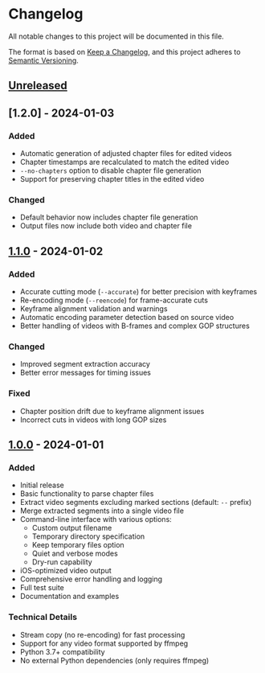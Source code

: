 # Changelog

All notable changes to this project will be documented in this file.

The format is based on [Keep a Changelog](https://keepachangelog.com/en/1.0.0/),
and this project adheres to [Semantic Versioning](https://semver.org/spec/v2.0.0.html).

## [Unreleased]

## [1.2.0] - 2024-01-03

### Added
- Automatic generation of adjusted chapter files for edited videos
- Chapter timestamps are recalculated to match the edited video
- `--no-chapters` option to disable chapter file generation
- Support for preserving chapter titles in the edited video

### Changed
- Default behavior now includes chapter file generation
- Output files now include both video and chapter file

## [1.1.0] - 2024-01-02

### Added
- Accurate cutting mode (`--accurate`) for better precision with keyframes
- Re-encoding mode (`--reencode`) for frame-accurate cuts
- Keyframe alignment validation and warnings
- Automatic encoding parameter detection based on source video
- Better handling of videos with B-frames and complex GOP structures

### Changed
- Improved segment extraction accuracy
- Better error messages for timing issues

### Fixed
- Chapter position drift due to keyframe alignment issues
- Incorrect cuts in videos with long GOP sizes

## [1.0.0] - 2024-01-01

### Added
- Initial release
- Basic functionality to parse chapter files
- Extract video segments excluding marked sections (default: `--` prefix)
- Merge extracted segments into a single video file
- Command-line interface with various options:
  - Custom output filename
  - Temporary directory specification
  - Keep temporary files option
  - Quiet and verbose modes
  - Dry-run capability
- iOS-optimized video output
- Comprehensive error handling and logging
- Full test suite
- Documentation and examples

### Technical Details
- Stream copy (no re-encoding) for fast processing
- Support for any video format supported by ffmpeg
- Python 3.7+ compatibility
- No external Python dependencies (only requires ffmpeg)

[Unreleased]: https://github.com/yourusername/video-chapter-trimmer/compare/v1.1.0...HEAD
[1.1.0]: https://github.com/yourusername/video-chapter-trimmer/compare/v1.0.0...v1.1.0
[1.0.0]: https://github.com/yourusername/video-chapter-trimmer/releases/tag/v1.0.0